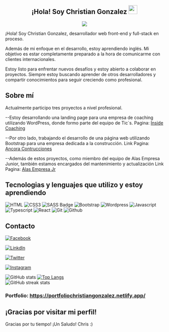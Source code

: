 

<h2 align="center">
  ¡Hola! Soy Christian Gonzalez 
  <img src="https://media.giphy.com/media/hvRJCLFzcasrR4ia7z/giphy.gif" width="28">
</h2> 

<p align="center">
  <img src="https://readme-typing-svg.herokuapp.com/?lines=Programador%20FullTime;&center=true&width=380&height=45"></a>
</p>

<!-- Intro  -->

¡Hola! Soy Christian Gonzalez, desarrollador web front-end y full-stack en proceso.

Además de mi enfoque en el desarrollo, estoy aprendiendo inglés. Mi objetivo es estar completamente preparado a la hora de comunicarme con clientes internacionales.

Estoy listo para enfrentar nuevos desafíos y estoy abierto a colaborar en proyectos. Siempre estoy buscando aprender de otros desarrolladores y compartir conocimientos para seguir creciendo como profesional.

## Sobre mí 
Actualmente participo tres proyectos a nivel profesional. 

--Estoy desarrollando una landing page para una empresa de coaching utilizando WordPress, donde formo parte del equipo de Tic´s. Pagina: [Inside Coaching](http://insidecoaching.com.ar/) 

--Por otro lado, trabajando el desarrollo de una página web utilizando Bootstrap para una empresa dedicada a la construcción. Link Pagina: [Ancora Contrucciones](https://chrisglz14.github.io/ancora-bootstrap/)

--Además de estos proyectos, como miembro del equipo de Alas Empresa Junior, también estamos encargados del mantenimiento y actualización Link Pagina: [Alas Empresa Jr](https://www.alasempresajunior.com.ar/)


## Tecnologias y lenguajes que utilizo y estoy aprendiendo
![HTML](https://img.shields.io/badge/HTML5-E34F26?style=for-the-badge&logo=html5&logoColor=white)
![CSS3](https://img.shields.io/badge/CSS3-1572B6?style=for-the-badge&logo=css3&logoColor=white)
![SASS Badge](https://img.shields.io/badge/Sass-CC6699?style=for-the-badge&logo=sass&logoColor=white)
![Bootstrap](https://img.shields.io/badge/Bootstrap-563D7C?style=for-the-badge&logo=bootstrap&logoColor=white)
![Wordpress](https://img.shields.io/badge/Wordpress-266D4C?style=for-the-badge&logo=wordpress&logoColor=white)
![Javascript](https://img.shields.io/badge/Javascript-F0DB4F?style=for-the-badge&labelColor=black&logo=javascript&logoColor=F0DB4F)
![Typescript](https://img.shields.io/badge/Typescript-007acc?style=for-the-badge&labelColor=black&logo=typescript&logoColor=007acc)
![React](https://img.shields.io/badge/-React-61DBFB?style=for-the-badge&labelColor=black&logo=react&logoColor=61DBFB)
![Git](https://img.shields.io/badge/Git-F05032?style=for-the-badge&logo=git&logoColor=white)
![Github](https://img.shields.io/badge/Github-463457?style=for-the-badge&logo=github&logoColor=white)


## Contacto
[![Facebook](https://img.shields.io/badge/Facebook-123660?style=for-the-badge&logo=Facebook&logoColor=white)](https://www.facebook.com/christiannnnnn1999/)

[![Linkdln](https://img.shields.io/badge/linkedin-78CFFD?style=for-the-badge&logo=linkedin&logoColor=white)](https://www.linkedin.com/in/christian-isaac-gonzalez-developer-web-fullstack/)

[![Twitter](https://img.shields.io/badge/twitter-1DA1F2?style=for-the-badge&logo=twitter&logoColor=white)](https://twitter.com/ChristianG099)

[![Instagram](https://img.shields.io/badge/instagram-C13584?style=for-the-badge&logo=instagram&logoColor=white)](https://www.instagram.com/christian.gonzalez_14/)
 
![GitHub stats](https://github-readme-stats.vercel.app/api?username=chrisglz14&show_icons=true) [![Top Langs](https://github-readme-stats.vercel.app/api/top-langs/?username=chrisglz14)](https://github.com/anuraghazra/github-readme-stats)  
![GitHub streak stats](https://streak-stats.demolab.com/?user=chrisglz14)  
### Portfolio: https://portfoliochristiangonzalez.netlify.app/


## ¡Gracias por visitar mi perfil!
Gracias por tu tiempo!
¡Un Saludo! Chris :)
